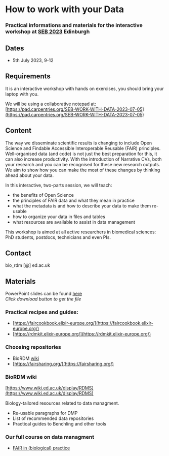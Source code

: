 # How to work with your Data

### Practical informations and materials for the interactive workshop at [SEB 2023](https://www.sebiology.org/events/seb-centenary-conference-2023.html) Edinburgh


## Dates

* 5th July 2023, 9-12

## Requirements

It is an interactive workshop with hands on exercises, you should bring your laptop with you.

We will be using a collaborative notepad at: [https://pad.carpentries.org/SEB-WORK-WITH-DATA-2023-07-05](https://pad.carpentries.org/SEB-WORK-WITH-DATA-2023-07-05)

## Content

The way we disseminate scientific results is changing to include Open Science and Findable Accessible Interoperable Reusable (FAIR) principles. Well-organised data (and code) is not just the best preparation for this, it can also increase productivity. With the introduction of Narrative CVs, both your research and you can be recognised for these new research outputs. We aim to show how you can make the most of these changes by thinking ahead about your data.

In this interactive, two-parts session, we will teach:
-	the benefits of Open Science
-	the principles of FAIR data  and what they mean in practice
-	what the metadata is and how to describe your data to make them re-usable
-	how to organize your data in files and tables
-	what resources are available to assist in data management

This workshop is aimed at all active researchers in biomedical sciences: PhD students, postdocs, technicians and even PIs.

## Contact

bio_rdm [@] ed.ac.uk

## Materials

PowerPoint slides can be found [here]()  
*Click download button to get the file*

### Practical recipes and guides:
* [https://faircookbook.elixir-europe.org/](https://faircookbook.elixir-europe.org/)
* [https://rdmkit.elixir-europe.org/](https://rdmkit.elixir-europe.org/)

### Choosing repositories
* BioRDM [wiki](https://www.wiki.ed.ac.uk/display/RDMS)
* [https://fairsharing.org/](https://fairsharing.org/)

### BioRDM wiki  
[https://www.wiki.ed.ac.uk/display/RDMS](https://www.wiki.ed.ac.uk/display/RDMS)

Biology-tailored resources related to data managment.
* Re-usable paragraphs for DMP
* List of recommended data repositories
* Practical guides to Benchling and other tools

### Our full course on data managment
* [FAIR in (biological) practice](https://carpentries-incubator.github.io/fair-bio-practice/)


